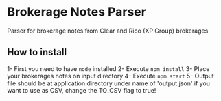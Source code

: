 # Brokerage Notes Parser
Parser for brokerage notes from Clear and Rico (XP Group) brokerages

## How to install
1- First you need to have `node` installed
2- Execute `npm install`
3- Place your brokerages notes on input directory
4- Execute `npm start`
5- Output file should be at application directory under name of 'output.json' if you want to use as CSV, change the TO_CSV flag to true!